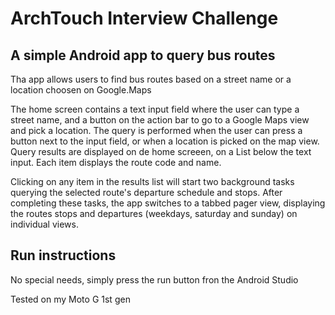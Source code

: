 # ArchTouch Interview Challenge

## A simple Android app to query bus routes

Tha app allows users to find bus routes based on a street name or a location choosen on Google.Maps

The home screen contains a text input field where the user can type a street name, and a button
on the action bar to go to a Google Maps view and pick a location. The query is performed when
the user can press a button next to the input field, or when a location is picked on the map view.
Query results are displayed on de home screeen, on a List below the text input. Each item
displays the route code and name.

Clicking on any item in the results list will start two background tasks querying the selected
route's departure schedule and stops. After completing these tasks, the app switches to a tabbed
pager view, displaying the routes stops and departures (weekdays, saturday and sunday) on individual
views.

## Run instructions

No special needs, simply press the run button fron the Android Studio

Tested on my Moto G 1st gen